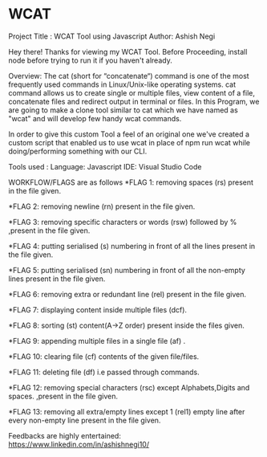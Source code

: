 # WCAT
Project Title : WCAT Tool using Javascript
Author: Ashish Negi

Hey there! Thanks for viewing my WCAT Tool. Before Proceeding, install node before trying to run it if you haven't already.

Overview:
The cat (short for “concatenate“) command is one of the most frequently used commands in Linux/Unix-like operating systems. cat command allows us to create single or multiple files, view content of a file, concatenate files and redirect output in terminal or files.
In this Program, we are going to make a clone tool similar to cat which we have named as "wcat" and will develop few handy wcat commands.

In order to give this custom Tool a feel of an original one we've created a custom script that enabled us to use wcat in place of npm run wcat while doing/performing something with our CLI.

Tools used :
Language: Javascript
IDE: Visual Studio Code

WORKFLOW/FLAGS are as follows
*FLAG 1: removing spaces (rs) present in the file given.

*FLAG 2: removing newline (rn) present in the file given.

*FLAG 3: removing specific characters or words (rsw) followed by % ,present in the file given.

*FLAG 4: putting serialised (s) numbering in front of all the lines present in the file given.

*FLAG 5: putting serialised (sn) numbering in front of all the non-empty lines present in the file given.

*FLAG 6: removing extra or redundant line (rel) present in the file given.

*FLAG 7: displaying content inside multiple files (dcf).

*FLAG 8: sorting (st) content(A->Z order) present inside the files given. 

*FLAG 9: appending multiple files in a single file (af) .

*FLAG 10: clearing file (cf) contents of the given file/files.

*FLAG 11: deleting file (df) i.e passed through commands.

*FLAG 12: removing special characters (rsc) except Alphabets,Digits and spaces. ,present in the file given.

*FLAG 13: removing all extra/empty lines except 1 (rel1) empty line after every non-empty line present in the file given.

Feedbacks are highly entertained:
https://www.linkedin.com/in/ashishnegi10/
